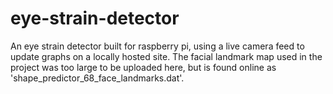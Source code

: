 # eye-strain-detector
An eye strain detector built for raspberry pi, using a live camera feed to update graphs on a locally hosted site.
The facial landmark map used in the project was too large to be uploaded here, but is found online as 'shape_predictor_68_face_landmarks.dat'.
